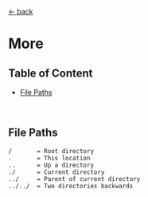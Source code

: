 [&larr; back](./README.md)

# More

## Table of Content

- [File Paths](#file-paths)

<br>

## File Paths

```
/       = Root directory
.       = This location
..      = Up a directory
./      = Current directory
../     = Parent of current directory
../../  = Two directories backwards
```

<br>
